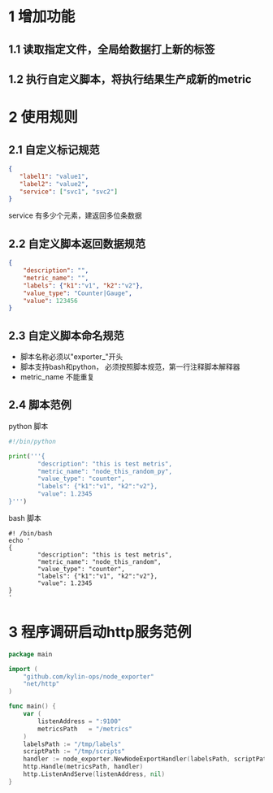 
# 1 增加功能
## 1.1 读取指定文件，全局给数据打上新的标签
## 1.2 执行自定义脚本，将执行结果生产成新的metric

# 2 使用规则
## 2.1 自定义标记规范
```json
{
   "label1": "value1",
   "label2": "value2",
   "service": ["svc1", "svc2"]
}
```
service 有多少个元素，建返回多位条数据
## 2.2 自定义脚本返回数据规范
```json
{
	"description": "",
	"metric_name": "",
	"labels": {"k1":"v1", "k2":"v2"},
	"value_type": "Counter|Gauge",
	"value": 123456
}
```
## 2.3 自定义脚本命名规范
- 脚本名称必须以"exporter_"开头
- 脚本支持bash和python， 必须按照脚本规范，第一行注释脚本解释器
- metric_name 不能重复

## 2.4 脚本范例
python 脚本
```python
#!/bin/python

print('''{
        "description": "this is test metris",
        "metric_name": "node_this_random_py",
        "value_type": "counter",
        "labels": {"k1":"v1", "k2":"v2"},
        "value": 1.2345
}''')
```
bash 脚本
```shell script
#! /bin/bash
echo '
{
        "description": "this is test metris",
        "metric_name": "node_this_random",
        "value_type": "counter",
        "labels": {"k1":"v1", "k2":"v2"},
        "value": 1.2345
}
'
```

# 3 程序调研启动http服务范例
```go
package main

import (
	"github.com/kylin-ops/node_exporter"
	"net/http"
)

func main() {
	var (
		listenAddress = ":9100"
		metricsPath   = "/metrics"
	)
	labelsPath := "/tmp/labels"
	scriptPath := "/tmp/scripts"
	handler := node_exporter.NewNodeExportHandler(labelsPath, scriptPath)
	http.Handle(metricsPath, handler)
	http.ListenAndServe(listenAddress, nil)
}
```